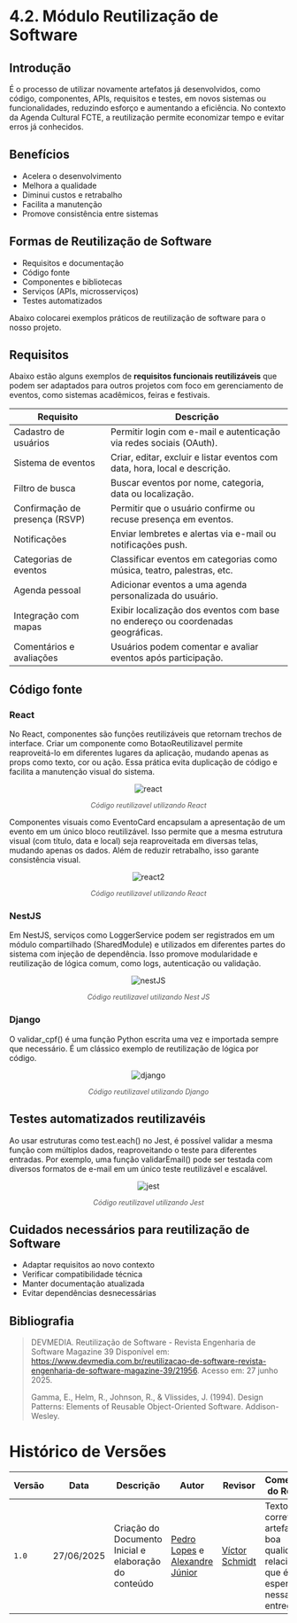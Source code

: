 # 4.2. Módulo Reutilização de Software

## Introdução 

É o processo de utilizar novamente artefatos já desenvolvidos, como código, componentes, APIs, requisitos e testes, em novos sistemas ou funcionalidades, reduzindo esforço e aumentando a eficiência. No contexto da Agenda Cultural FCTE, a reutilização permite economizar tempo e evitar erros já conhecidos. 

## Benefícios 

- Acelera o desenvolvimento
- Melhora a qualidade
- Diminui custos e retrabalho
- Facilita a manutenção
- Promove consistência entre sistemas

## Formas de Reutilização de Software 

- Requisitos e documentação
- Código fonte
- Componentes e bibliotecas
- Serviços (APIs, microsserviços)
- Testes automatizados

Abaixo colocarei exemplos práticos de reutilização de software para o nosso projeto.

## Requisitos

Abaixo estão alguns exemplos de **requisitos funcionais reutilizáveis** que podem ser adaptados para outros projetos com foco em gerenciamento de eventos, como sistemas acadêmicos, feiras e festivais.

| **Requisito**                  | **Descrição**                                                                 |
|-------------------------------|-------------------------------------------------------------------------------|
| Cadastro de usuários           | Permitir login com e-mail e autenticação via redes sociais (OAuth).          |
| Sistema de eventos             | Criar, editar, excluir e listar eventos com data, hora, local e descrição.   |
| Filtro de busca                | Buscar eventos por nome, categoria, data ou localização.                     |
| Confirmação de presença (RSVP) | Permitir que o usuário confirme ou recuse presença em eventos.               |
| Notificações                   | Enviar lembretes e alertas via e-mail ou notificações push.                 |
| Categorias de eventos          | Classificar eventos em categorias como música, teatro, palestras, etc.       |
| Agenda pessoal                 | Adicionar eventos a uma agenda personalizada do usuário.                     |
| Integração com mapas           | Exibir localização dos eventos com base no endereço ou coordenadas geográficas. |
| Comentários e avaliações       | Usuários podem comentar e avaliar eventos após participação.                 |

## Código fonte 

### React
No React, componentes são funções reutilizáveis que retornam trechos de interface. Criar um componente como BotaoReutilizavel permite reaproveitá-lo em diferentes lugares da aplicação, mudando apenas as props como texto, cor ou ação. Essa prática evita duplicação de código e facilita a manutenção visual do sistema.


<div style="text-align: center;">

  ![react](../assets/reutilizacaoSoftware/react.png)
  <p style="font-style: italic; font-size: 0.9em; color: #555;">Código reutilizavel utilizando React</p>
</div>

Componentes visuais como EventoCard encapsulam a apresentação de um evento em um único bloco reutilizável. Isso permite que a mesma estrutura visual (com título, data e local) seja reaproveitada em diversas telas, mudando apenas os dados. Além de reduzir retrabalho, isso garante consistência visual.

<div style="text-align: center;">

  ![react2](../assets/reutilizacaoSoftware/react2.png)
  <p style="font-style: italic; font-size: 0.9em; color: #555;">Código reutilizavel utilizando React</p>
</div>

### NestJS

Em NestJS, serviços como LoggerService podem ser registrados em um módulo compartilhado (SharedModule) e utilizados em diferentes partes do sistema com injeção de dependência. Isso promove modularidade e reutilização de lógica comum, como logs, autenticação ou validação.

<div style="text-align: center;">

  ![nestJS](../assets/reutilizacaoSoftware/nestjs.png)
  <p style="font-style: italic; font-size: 0.9em; color: #555;">Código reutilizavel utilizando Nest JS</p>
</div>

### Django

O validar_cpf() é uma função Python escrita uma vez e importada sempre que necessário. É um clássico exemplo de reutilização de lógica por código.

<div style="text-align: center;">

  ![django](../assets/reutilizacaoSoftware/django.png)
  <p style="font-style: italic; font-size: 0.9em; color: #555;">Código reutilizavel utilizando Django</p>
</div>

## Testes automatizados reutilizavéis

Ao usar estruturas como test.each() no Jest, é possível validar a mesma função com múltiplos dados, reaproveitando o teste para diferentes entradas. Por exemplo, uma função validarEmail() pode ser testada com diversos formatos de e-mail em um único teste reutilizável e escalável.

<div style="text-align: center;">

  ![jest](../assets/reutilizacaoSoftware/jest.png)
  <p style="font-style: italic; font-size: 0.9em; color: #555;">Código reutilizavel utilizando Jest</p>
</div>

  
## Cuidados necessários para reutilização de Software 

- Adaptar requisitos ao novo contexto
- Verificar compatibilidade técnica
- Manter documentação atualizada
- Evitar dependências desnecessárias


## Bibliografia

> DEVMEDIA. Reutilização de Software - Revista Engenharia de Software Magazine 39 Disponível em: https://www.devmedia.com.br/reutilizacao-de-software-revista-engenharia-de-software-magazine-39/21956. Acesso em: 27 junho 2025.
>
> Gamma, E., Helm, R., Johnson, R., & Vlissides, J. (1994). Design Patterns: Elements of Reusable Object-Oriented Software. Addison-Wesley.
>

# Histórico de Versões

| Versão | Data | Descrição | Autor | Revisor | Comentário do Revisor |
| -- | -- | -- | -- | -- | -- |
| `1.0`  | 27/06/2025  | Criação do Documento Inicial e elaboração do conteúdo| [Pedro Lopes](https://github.com/pLopess) e [Alexandre Júnior](https://github.com/AlexandreLJr) | [Víctor Schmidt](https://github.com/moonshinerd) | Texto está correto, artefato tem boa qualidade e relaciona o que é esperado nessa entrega |